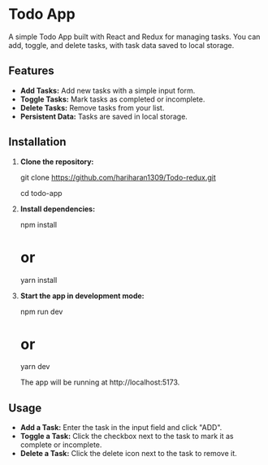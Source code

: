 # Todo App
A simple Todo App built with React and Redux for managing tasks. You can add, toggle, and delete tasks, with task data saved to local storage.

## Features
- **Add Tasks:** Add new tasks with a simple input form.
- **Toggle Tasks:** Mark tasks as completed or incomplete.
- **Delete Tasks:** Remove tasks from your list.
- **Persistent Data:** Tasks are saved in local storage.

## Installation

1. **Clone the repository:**

    git clone  https://github.com/hariharan1309/Todo-redux.git

    cd todo-app

1. **Install dependencies:**

    npm install
    # or
    yarn install

1. **Start the app in development mode:**

    npm run dev
    # or
    yarn dev

    The app will be running at http://localhost:5173.


## Usage
- **Add a Task:** Enter the task in the input field and click "ADD".
- **Toggle a Task:** Click the checkbox next to the task to mark it as complete or incomplete.
- **Delete a Task:** Click the delete icon next to the task to remove it.
